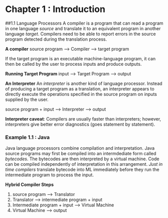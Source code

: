 # Chapter 1 : Introduction 

##1.1 Language Processors
A compiler is a program that can read a program in one language *source* and translate it to an equivalent program in another language *target*.
Compilers need to be able to report errors in the source program detected during the translation process.

**A compiler**
source program --> Compiler --> target program

If the target program is an executable machine-language program, it can then be called by the user to process inputs and produce outputs.

**Running Target Program**
input --> Target Program --> output

**An Interpreter**
An *interpreter* is another kind of language processor. Instead of producing a target program as a translation, an interpreter appears to directly execute the operations specified in the source program on inputs supplied by the user.

source program + input --> Interpreter --> output

**Interpreter caveat**: Compilers are usually faster than interpreters; however, interpreters give better error diagnostics (goes statement by statement).

### Example 1.1 : Java
Java language processors combine compilation and interpretation. Java source programs may first be compiled into an intermdediate form called *bytecodes*. The bytecodes are then interpreted by a virtual machine. Code can be compiled independently of interpretation in this arrangement.
*Just in time compilers* translate bytecode into ML immediately before they run the intermediate program to process the input.

**Hybrid Compiler Steps**
1. source program --> Translator
2. Translator --> intermediate program + input
3. Intermediate program + input --> Virtual Machine
4. Virtual Machine --> output
